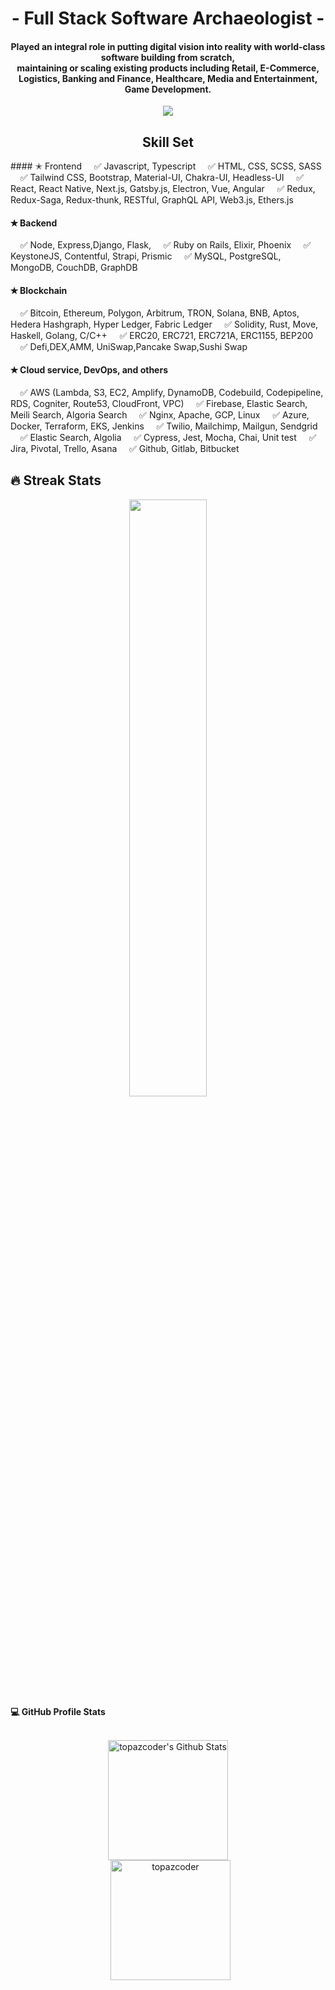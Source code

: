 <h1 align="center">- Full Stack Software Archaeologist -</h1>
<h4 align="center">
  Played an integral role in putting digital vision into reality with world-class software building 
from scratch, <br>
maintaining or scaling existing products including <b>Retail</b>, <b>E-Commerce</b>, <b>Logistics</b>, 
<b>Banking and Finance</b>, <b>Healthcare</b>, <b>Media and Entertainment</b>, <b>Game Development</b>.
</h4>
<p align="center">
<img src="https://readme-typing-svg.herokuapp.com?font=Architects+Daughter&center=true&vCenter=true&duration=3000&color=%2338C2FF&size=40&height=200&width=800&lines=Full+Stack+Developer;Both+Frontend+and+Backend;Good+sense+in+team+spirit;Those+are+all+you+will+taste">
</p>

<div>
<h2 align="center">Skill Set</h2>
#### &#10029; Frontend
&nbsp;&nbsp;&nbsp;&nbsp;&#9989; Javascript, Typescript
&nbsp;&nbsp;&nbsp;&nbsp;&#9989; HTML, CSS, SCSS, SASS
&nbsp;&nbsp;&nbsp;&nbsp;&#9989; Tailwind CSS, Bootstrap, Material-UI, Chakra-UI, Headless-UI
&nbsp;&nbsp;&nbsp;&nbsp;&#9989; React, React Native, Next.js, Gatsby.js, Electron, Vue, Angular
&nbsp;&nbsp;&nbsp;&nbsp;&#9989; Redux, Redux-Saga, Redux-thunk, RESTful, GraphQL API, Web3.js, Ethers.js

#### &#10029; Backend
&nbsp;&nbsp;&nbsp;&nbsp;&#9989; Node, Express,Django, Flask,
&nbsp;&nbsp;&nbsp;&nbsp;&#9989; Ruby on Rails, Elixir, Phoenix
&nbsp;&nbsp;&nbsp;&nbsp;&#9989; KeystoneJS, Contentful, Strapi, Prismic
&nbsp;&nbsp;&nbsp;&nbsp;&#9989; MySQL, PostgreSQL, MongoDB, CouchDB, GraphDB

#### &#10029; Blockchain
&nbsp;&nbsp;&nbsp;&nbsp;&#9989; Bitcoin, Ethereum, Polygon, Arbitrum, TRON, Solana, BNB, Aptos, Hedera Hashgraph, Hyper Ledger, Fabric Ledger
&nbsp;&nbsp;&nbsp;&nbsp;&#9989; Solidity, Rust, Move, Haskell, Golang, C/C++
&nbsp;&nbsp;&nbsp;&nbsp;&#9989; ERC20, ERC721, ERC721A, ERC1155, BEP200
&nbsp;&nbsp;&nbsp;&nbsp;&#9989; Defi,DEX,AMM, UniSwap,Pancake Swap,Sushi Swap

#### &#10029; Cloud service, DevOps, and others
&nbsp;&nbsp;&nbsp;&nbsp;&#9989; AWS (Lambda, S3, EC2, Amplify, DynamoDB, Codebuild, Codepipeline, RDS, Cogniter, Route53, CloudFront, VPC)
&nbsp;&nbsp;&nbsp;&nbsp;&#9989; Firebase, Elastic Search, Meili Search, Algoria Search
&nbsp;&nbsp;&nbsp;&nbsp;&#9989; Nginx, Apache, GCP, Linux
&nbsp;&nbsp;&nbsp;&nbsp;&#9989; Azure, Docker, Terraform, EKS, Jenkins
&nbsp;&nbsp;&nbsp;&nbsp;&#9989; Twilio, Mailchimp, Mailgun, Sendgrid
&nbsp;&nbsp;&nbsp;&nbsp;&#9989; Elastic Search, Algolia
&nbsp;&nbsp;&nbsp;&nbsp;&#9989; Cypress, Jest, Mocha, Chai, Unit test
&nbsp;&nbsp;&nbsp;&nbsp;&#9989; Jira, Pivotal, Trello, Asana
&nbsp;&nbsp;&nbsp;&nbsp;&#9989; Github, Gitlab, Bitbucket

	
</div>

## 🔥 Streak Stats
<div align="center">
    <img width="49.5%" src="https://github-readme-streak-stats.herokuapp.com/?user=topazcoder&theme=blueberry&hide_border=true" />
</div>


<summary><b>💻 GitHub Profile Stats</b></summary>
  <br/>
  <p align="center">
    <a href="https://github.com/anuraghazra/github-readme-stats"><img alt="topazcoder's Github Stats" src="https://github-readme-stats.vercel.app/api?username=topazcoder&show_icons=true&count_private=true&theme=algolia" height="192px"/></a>
<br/>
  &nbsp;
	  <img src="https://github-readme-stats.vercel.app/api/top-langs?username=topazcoder&langs_count=10&show_icons=true&locale=en&layout=compact&theme=algolia" alt="topazcoder" height="192px"/>
  <br/>

